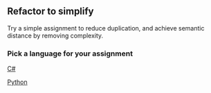 ## Refactor to simplify

Try a simple assignment to reduce duplication, and achieve semantic distance by removing complexity.

### Pick a language for your assignment



[C#](https://classroom.github.com/a/YI0ChXXR)

[Python](https://classroom.github.com/a/eFh1caTA)


